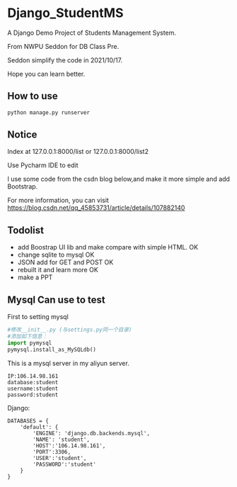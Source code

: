 # Django_StudentMS
A Django Demo Project of Students Management System.

From NWPU Seddon for DB Class Pre.

Seddon simplify the code in 2021/10/17.

Hope you can learn better.

## How to use

```python
python manage.py runserver
```

## Notice

Index at 127.0.0.1:8000/list or  127.0.0.1:8000/list2

Use Pycharm IDE to edit

I use some code from the csdn blog below,and make it more simple and add Bootstrap.

For more information, you can visit https://blog.csdn.net/qq_45853731/article/details/107882140

## Todolist

- add Boostrap UI lib and make compare with simple HTML. OK
- change sqlite to mysql OK
- JSON add for GET and POST OK
- rebuilt it and learn more OK
- make a PPT

## Mysql Can use to test

First to setting mysql

```python
#修改__init__.py (与settings.py同一个目录)
#添加如下信息：
import pymysql
pymysql.install_as_MySQLdb()
```

This is a mysql server in my aliyun server.

```mysql
IP:106.14.98.161
database:student
username:student
password:student
```

Django:

```pyth
DATABASES = {
    'default': {
        'ENGINE': 'django.db.backends.mysql',
        'NAME': 'student',
        'HOST':'106.14.98.161',
        'PORT':3306,
        'USER':'student',
        'PASSWORD':'student'
    }
}
```

